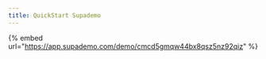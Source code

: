 ```yaml
---
title: QuickStart Supademo
---
```


{% embed url="https://app.supademo.com/demo/cmcd5gmqw44bx8qsz5nz92qiz" %}
